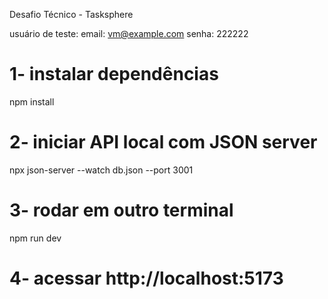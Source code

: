 Desafio Técnico - Tasksphere

usuário de teste:
email: vm@example.com
senha: 222222

# 1- instalar dependências
npm install

# 2- iniciar API local com JSON server
npx json-server --watch db.json --port 3001

# 3- rodar em outro terminal
npm run dev

# 4- acessar http://localhost:5173
